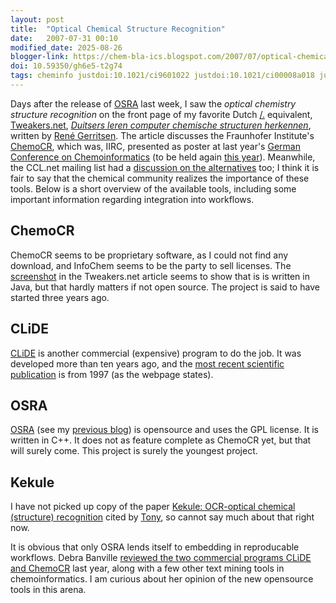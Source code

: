 ```yaml
---
layout: post
title:  "Optical Chemical Structure Recognition"
date:   2007-07-31 00:10
modified_date: 2025-08-26
blogger-link: https://chem-bla-ics.blogspot.com/2007/07/optical-chemical-structure-recognition.html
doi: 10.59350/gh6e5-t2g74
tags: cheminfo justdoi:10.1021/ci9601022 justdoi:10.1021/ci00008a018 justdoi:10.1016/S1359-6446(05)03682-2
---
```


Days after the release of [OSRA](http://chem-bla-ics.blogspot.com/2007/07/osra-gpl-ed-molecule-drawing-to-smiles.html) last week, I saw
the *optical chemistry structure recognition* on the front page of my favorite Dutch [/.](http://www.slashdot.org/) equivalent,
[Tweakers.net](http://tweakers.net/), *[Duitsers leren computer chemische structuren herkennen](http://life.tweakers.net/nieuws/48640/Duitsers-leren-computer-chemische-structuren-herkennen.html)*,
written by [René Gerritsen](http://tweakers.net/plan/crew/134). The article discusses the Fraunhofer Institute's
[ChemoCR](http://www.scai.fraunhofer.de/chemocr.html), which was, IIRC, presented as poster at last year's
[German Conference on Chemoinformatics](http://scholle.oc.uni-kiel.de/users/cic/tagungen/workshop06/) (to be held again
[this year](http://www.gdch.de/gcc2007/)). Meanwhile, the CCL.net mailing list had a
[discussion on the alternatives](http://www.ccl.net/cgi-bin/ccl/day-index.cgi?2007+07+20) too; I think it is fair to say that
the chemical community realizes the importance of these tools. Below is a short overview of the available tools, including some
important information regarding integration into workflows.

## ChemoCR
ChemoCR seems to be proprietary software, as I could not find any download, and InfoChem seems to be the party to sell licenses.
The [screenshot](http://tweakers.net/ext/i/1185808728.gif) in the Tweakers.net article seems to show that is is written
in Java, but that hardly matters if not open source. The project is said to have started three years ago.

## CLiDE
[CLiDE](http://www.simbiosys.ca/clide/) is another commercial (expensive) program to do the job. It was developed more
than ten years ago, and the [most recent scientific publication](http://dx.doi.org/10.1021/ci9601022) is from 1997
(as the webpage states).

## OSRA
[OSRA](http://cactus.nci.nih.gov/osra/) (see my [previous blog](http://chem-bla-ics.blogspot.com/2007/07/osra-gpl-ed-molecule-drawing-to-smiles.html))
is opensource and uses the GPL license. It is written in C++. It does not as feature complete as ChemoCR yet, but that
will surely come. This project is surely the youngest project.

## Kekule
I have not picked up copy of the paper [Kekule: OCR-optical chemical (structure) recognition](http://dx.doi.org/10.1021/ci00008a018)
cited by [Tony](http://www.chemspider.com/blog/?p=83), so cannot say much about that right now.

It is obvious that only OSRA lends itself to embedding in reproducable workflows. Debra Banville
[reviewed the two commercial programs CLiDE and ChemoCR](http://dx.doi.org/10.1016/S1359-6446(05)03682-2)
last year, along with a few other text mining tools in chemoinformatics. I am curious about her opinion of
the new opensource tools in this arena.
